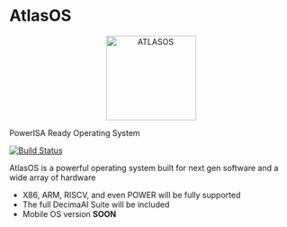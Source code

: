 # AtlasOS
<p align=center>
  <a href="https://www.instagram.com/galacticcorp/">
    <img alt="ATLASOS" src="https://lh3.googleusercontent.com/b8UhkYH_GWU1QRgyL8eE27zl7N3POsi9IrgQu0RfYiYvR6ei6LbURMWEySen6Trpd7qUG-xxRRhwU5JojSvOcMcK29DrvZRH8nqtrSNcn6M5Nex6HX3oMgD1xPxWQjrcP5NBSV4X1W0=w2400?source=screenshot.guru" = height="150" width="160">
  </a>
</p>


PowerISA Ready Operating System

[![Build Status](https://app.travis-ci.com/Fortr4n/AtlasOS.svg?branch=main)](https://app.travis-ci.com/Fortr4n/AtlasOS)

AtlasOS is a powerful operating system built for next gen software and a wide array of hardware
- X86, ARM, RISCV, and even POWER will be fully supported
- The full DecimaAI Suite will be included
- Mobile OS version **SOON**

